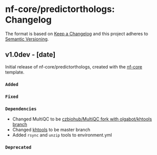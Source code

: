 # nf-core/predictorthologs: Changelog

The format is based on [Keep a Changelog](http://keepachangelog.com/en/1.0.0/)
and this project adheres to [Semantic Versioning](http://semver.org/spec/v2.0.0.html).

## v1.0dev - [date]

Initial release of nf-core/predictorthologs, created with the [nf-core](http://nf-co.re/) template.

### `Added`

### `Fixed`

### `Dependencies`

* Changed MultiQC to be [czbiohub/MultiQC fork with olgabot/khtools branch](https://github.com/czbiohub/MultiQC/tree/olgabot/khtools)
* Changed [khtools](https://github.com/czbiohub/kh-tools) to be master branch
* Added `rsync` and `unzip` tools to environment.yml

### `Deprecated`
